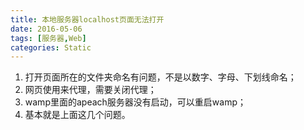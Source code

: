 ```yaml
---
title: 本地服务器localhost页面无法打开
date: 2016-05-06
tags: [服务器,Web]
categories: Static
---
```


1. 打开页面所在的文件夹命名有问题，不是以数字、字母、下划线命名；
2. 网页使用来代理，需要关闭代理；
3. wamp里面的apeach服务器没有启动，可以重启wamp；
4. 基本就是上面这几个问题。